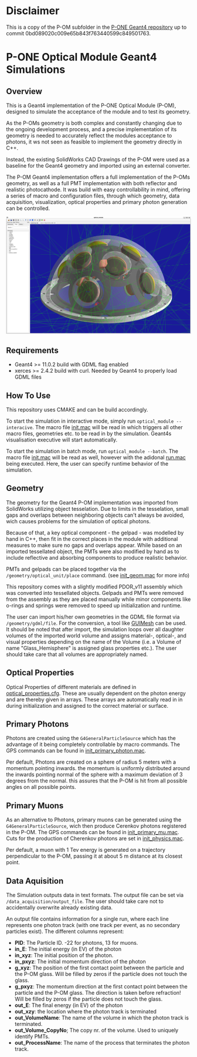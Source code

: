 # Disclaimer

This is a copy of the P-OM subfolder in the [P-ONE Geant4 repository](https://github.com/pone-software/Geant4-Simulations/) up to commit 0bd089020c009e65b843f763440599c849501763.

# P-ONE Optical Module Geant4 Simulations

## Overview

This is a Geant4 implementation of the P-ONE Optical Module (P-OM), designed to simulate the acceptance of the module and to test its geometry.

As the P-OMs geometry is both complex and constantly changing due to the ongoing development process, and a precise implementation of its geometry is needed to accurately reflect the modules acceptance to photons, it ws not seen as feasible to implement the geometry directly in C++.

Instead, the existing SolidWorks CAD Drawings of the P-OM were used as a baseline for the Geant4 geometry and imported using an external converter.

The P-OM Geant4 implementation offers a full implementation of the P-OMs geometry, as well as a full PMT implementation with both reflector and realistic photocathode. It was build with easy controllability in mind, offering a series of macro and configuration files, through which geometry, data acquisition, visualization, optical properties and primary photon generation can be controlled.

![the P-OM with simulated photons](screenshots/P-OM_with_photons.png "the P-OM with simulated photons")

## Requirements

* Geant4 >= 11.0.2 build with GDML flag enabled
* xerces >= 2.4.2 build with curl. Needed by Geant4 to properly load GDML files

 
## How To Use

This repository uses CMAKE and can be build accordingly.

To start the simulation in interactive mode, simply run `optical_module --interacive`. The macro file [init.mac](macros/init.mac) will be read in which triggers all other macro files, geometries etc. to be read in by the simulation. Geant4s visualisation executive will start automatically.

To start the simulation in batch mode, run `optical_module --batch`. The macro file [init.mac](macros/init.mac) will be read as well, however with the adidonal [run.mac](macros/run.mac) being executed. Here, the user can specify runtime behavior of the simulation.

## Geometry

The geometry for the Geant4 P-OM implementation was imported from SolidWorks utilizing object tesselation. Due to limits in the tesselation, small gaps and overlaps between neighboring objects can't always be avoided, wich causes problems for the simulation of optical photons. 

Because of that, a key optical component - the gelpad - was modelled by hand in C++, then fit in the correct places in the module with additional measures to make sure no gaps and overlaps appear. While based on an imported tessellated object, the PMTs were also modified by hand as to include reflective and absorbing components to produce realistic behavior.

PMTs and gelpads can be placed together via the `/geometry/optical_unit/place` command. (see [init_geom.mac](macros/init_geom.mac) for more info)

This repository comes with a slightly modified PDOR_v11 assembly which was converted into tessellated objects. Gelpads and PMTs were removed from the assembly as they are placed manually while minor components like o-rings and springs were removed to speed up initialization and runtime.

The user can import his/her own geometries in the GDML file format via `/geometry/gdml/file`. For the conversion, a tool like [GUIMesh](https://github.com/nretza/GUIMesh) can be used. It should be noted that after import, the simulation loops over all daughter volumes of the imported world volume and assigns material-, optical-, and visual properties depending on the name of the Volume (i.e. a Volume of name "Glass_Hemisphere" is assigned glass properties etc.). The user should take care that all volumes are appropriately named.

## Optical Properties

Optical Properties of different materials are defined in [optical_properties.cfg](macros/optical_properties.cfg). These are usually dependent on the photon energy and are thereby given in arrays. These arrays are automatically read in in during initialization and assigned to the correct material or surface.

## Primary Photons

Photons are created using the `G4GeneralParticleSource` which has the advantage of it being completely controllable by macro commands. The GPS commands can be found in [init_primary_photon.mac](macros/init_primary_photon.mac).

Per default, Photons are created on a sphere of radius 5 meters with a momentum pointing inwards. the momentum is uniformly distributed around the inwards pointing normal of the sphere with a maximum deviation of 3 degrees from the normal. this assures that the P-OM is hit from all possible angles on all possible points.

## Primary Muons

As an alternative to Photons, primary muons can be generated using the `G4GeneralParticleSource`, wich then produce Cerenkov photons registered in the P-OM. The GPS commands can be found in [init_primary_mu.mac](macros/init_primary_mu.mac). Cuts for the production of Cherenkov photons are set in [init_physics.mac](macros/init_physics.mac).

Per default, a muon with 1 Tev energy is generated on a trajectory perpendicular to the P-OM, passing it at about 5 m distance at its closest point.

## Data Aquisition

The Simulation outputs data in text formats. The output file can be set via `/data_acquisition/output_file`. The user should take care not to accidentally overwrite already existing data.

An output file contains information for a single run, where each line represents one photon track (with one track per event, as no secondary particles exist). The different columns represent:
* __PID__: The Particle ID. -22 for photons, 13 for muons.
* __in_E__: The initial energy (in EV) of the photon
* __in_xyz__: The initial position of the photon.
* __in_pxyz__: The initial momentum direction of the photon
* __g_xyz__: The position of the first contact point between the particle and the P-OM glass. Will be filled by zeros if the particle does not touch the glass.
* __g_pxyz__: The momentum direction at the first contact point between the particle and the P-OM glass. The direction is taken before refraction! Will be filled by zeros if the particle does not touch the glass.
* __out_E__: The final energy (in EV) of the photon
* __out_xzy__: the location where the photon track is terminated
* __out_VolumeName__: The name of the volume in which the photon track is terminated.
* __out_Volume_CopyNo__; The copy nr. of the volume. Used to uniquely identify PMTs. 
* __out_ProcessName__: The name of the process that terminates the photon track.
